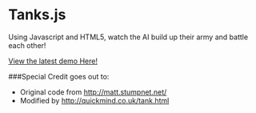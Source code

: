 Tanks.js
========

Using Javascript and HTML5, watch the AI build up their army and battle each other!

[View the latest demo Here!](http://tinyurl.com/richardtanks)

###Special Credit goes out to:
* Original code from http://matt.stumpnet.net/
* Modified by http://quickmind.co.uk/tank.html